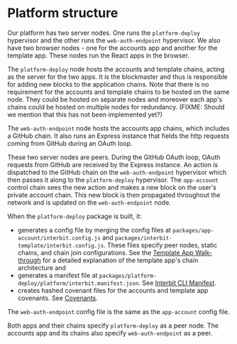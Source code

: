 # Platform structure

Our platform has two server nodes. One runs the `platform-deploy` hypervisor 
and the other runs the `web-auth-endpoint` hypervisor. We also have two 
browser nodes - one for the accounts app and another for the template app. 
These nodes run the React apps in the browser.

The `platform-deploy` node hosts the accounts and template chains, acting as 
the server for the two apps. It is the blockmaster and thus is responsible for 
adding new blocks to the application chains. Note that there is no requirement 
for the accounts and template chains to be hosted on the same node. They could 
be hosted on separate nodes and moreover each app's chains could be hosted on 
multiple nodes for redundancy. (FIXME: Should we mention that this has not 
been implemented yet?) 

The `web-auth-endpoint` node hosts the accounts app chains, which includes a 
GitHub chain. It also runs an Express instance that fields the http requests 
coming from GitHub during an OAuth loop. 

These two server nodes are peers. During the GitHub OAuth loop, OAuth requests 
from  GitHub are received by the Express instance. An action is dispatched to 
the GitHub chain on the `web-auth-endpoint` hypervisor which then passes it 
along to the `platform-deploy` hypervisor. The `app-account` control chain 
sees the new action and makes a new block on the user's private account chain. 
This new block is then propagated throughout the network and is updated on the 
`web-auth-endpoint` node. 

When the `platform-deploy` package is built, it:
- generates a config file by merging the config files at 
`packages/app-account/interbit.config.js` and 
`packages/interbit-template/interbit.config.js`. These files specify peer 
nodes, static chains, and chain join configurations. See the [Template App 
Walk-through](template.adoc) for a detailed explanation of the template app's 
chain architecture and 
- generates a manifest file at 
`packages/platform-deploy/platform/interbit.manifest.json`. See 
[Interbit CLI Manifest](../reference/interbit-cli/manifest.adoc).
- creates hashed covenant files for the accounts and template app covenants. 
See [Covenants](../key-concepts/covenants.adoc).

The `web-auth-endpoint` config file is the same as the `app-account` config 
file. 

Both apps and their chains specify `platform-deploy` as a peer node. The 
accounts app and its chains also specify `web-auth-endpoint` as a peer. 